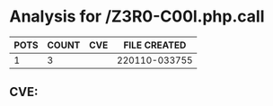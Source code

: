 # Analysis for /Z3R0-C00l.php.call
| POTS | COUNT | CVE | FILE CREATED |
|---|---|---|---|
| 1 | 3 | | 220110-033755 |

## CVE: 